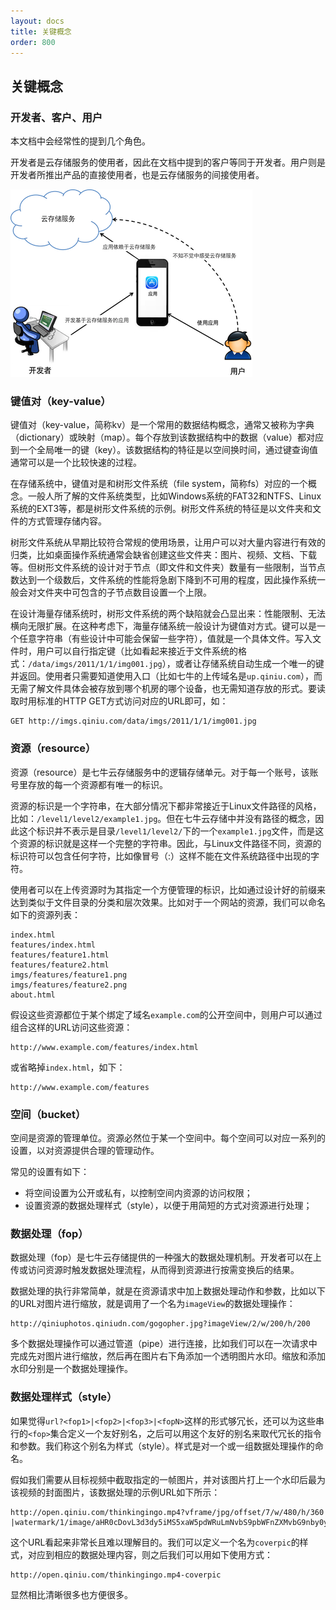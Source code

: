 ```yaml
---
layout: docs
title: 关键概念
order: 800
---
```

<a name="concepts"></a>
## 关键概念

<a name="user"></a>
### 开发者、客户、用户

本文档中会经常性的提到几个角色。

开发者是云存储服务的使用者，因此在文档中提到的客户等同于开发者。用户则是开发者所推出产品的直接使用者，也是云存储服务的间接使用者。

![用户场景](img/usecase.png "用户场景")

<a name="key-value"></a>
### 键值对（key-value）

键值对（key-value，简称kv）是一个常用的数据结构概念，通常又被称为字典（dictionary）或映射（map）。每个存放到该数据结构中的数据（value）都对应到一个全局唯一的键（key）。该数据结构的特征是以空间换时间，通过键查询值通常可以是一个比较快速的过程。

在存储系统中，键值对是和树形文件系统（file system，简称fs）对应的一个概念。一般人所了解的文件系统类型，比如Windows系统的FAT32和NTFS、Linux系统的EXT3等，都是树形文件系统的示例。树形文件系统的特征是以文件夹和文件的方式管理存储内容。

树形文件系统从早期比较符合常规的使用场景，让用户可以对大量内容进行有效的归类，比如桌面操作系统通常会缺省创建这些文件夹：图片、视频、文档、下载等。但树形文件系统的设计对于节点（即文件和文件夹）数量有一些限制，当节点数达到一个级数后，文件系统的性能将急剧下降到不可用的程度，因此操作系统一般会对文件夹中可包含的子节点数目设置一个上限。

在设计海量存储系统时，树形文件系统的两个缺陷就会凸显出来：性能限制、无法横向无限扩展。在这种考虑下，海量存储系统一般设计为键值对方式。键可以是一个任意字符串（有些设计中可能会保留一些字符），值就是一个具体文件。写入文件时，用户可以自行指定键（比如看起来接近于文件系统的格式：`/data/imgs/2011/1/1/img001.jpg`），或者让存储系统自动生成一个唯一的键并返回。使用者只需要知道使用入口（比如七牛的上传域名是`up.qiniu.com`），而无需了解文件具体会被存放到哪个机房的哪个设备，也无需知道存放的形式。要读取时用标准的HTTP GET方式访问对应的URL即可，如：

```
GET http://imgs.qiniu.com/data/imgs/2011/1/1/img001.jpg
```

<a name="resource"></a>
### 资源（resource）

资源（resource）是七牛云存储服务中的逻辑存储单元。对于每一个账号，该账号里存放的每一个资源都有唯一的标识。

资源的标识是一个字符串，在大部分情况下都非常接近于Linux文件路径的风格，比如：`/level1/level2/example1.jpg`。但在七牛云存储中并没有路径的概念，因此这个标识并不表示是目录`/level1/level2/`下的一个`example1.jpg`文件，而是这个资源的标识就是这样一个完整的字符串。因此，与Linux文件路径不同，资源的标识符可以包含任何字符，比如像冒号（:）这样不能在文件系统路径中出现的字符。

使用者可以在上传资源时为其指定一个方便管理的标识，比如通过设计好的前缀来达到类似于文件目录的分类和层次效果。比如对于一个网站的资源，我们可以命名如下的资源列表：

```
index.html
features/index.html
features/feature1.html
features/feature2.html
imgs/features/feature1.png
imgs/features/feature2.png
about.html
```

假设这些资源都位于某个绑定了域名`example.com`的公开空间中，则用户可以通过组合这样的URL访问这些资源：

```
http://www.example.com/features/index.html
``` 

或省略掉`index.html`，如下：

```
http://www.example.com/features
```

<a name="bucket"></a>
### 空间（bucket）

空间是资源的管理单位。资源必然位于某一个空间中。每个空间可以对应一系列的设置，以对资源提供合理的管理动作。

常见的设置有如下：

* 将空间设置为公开或私有，以控制空间内资源的访问权限；
* 设置资源的数据处理样式（style），以便于用简短的方式对资源进行处理；

<a name="fop"></a>
### 数据处理（fop）

数据处理（fop）是七牛云存储提供的一种强大的数据处理机制。开发者可以在上传或访问资源时触发数据处理流程，从而得到资源进行按需变换后的结果。

数据处理的执行非常简单，就是在资源请求中加上数据处理动作和参数，比如以下的URL对图片进行缩放，就是调用了一个名为`imageView`的数据处理操作：

```
http://qiniuphotos.qiniudn.com/gogopher.jpg?imageView/2/w/200/h/200
```

多个数据处理操作可以通过管道（pipe）进行连接，比如我们可以在一次请求中完成先对图片进行缩放，然后再在图片右下角添加一个透明图片水印。缩放和添加水印分别是一个数据处理操作。

<a name="style"></a>
### 数据处理样式（style）

如果觉得`url?<fop1>|<fop2>|<fop3>|<fopN>`这样的形式够冗长，还可以为这些串行的`<fop>`集合定义一个友好别名，之后可以用这个友好的别名来取代冗长的指令和参数。我们称这个别名为样式（style）。样式是对一个或一组数据处理操作的命名。

假如我们需要从目标视频中截取指定的一帧图片，并对该图片打上一个水印后最为该视频的封面图片，该数据处理的示例URL如下所示：

```
http://open.qiniu.com/thinkingingo.mp4?vframe/jpg/offset/7/w/480/h/360
|watermark/1/image/aHR0cDovL3d3dy5iMS5xaW5pdWRuLmNvbS9pbWFnZXMvbG9nby0yLnBuZw==
```

这个URL看起来非常长且难以理解目的。我们可以定义一个名为`coverpic`的样式，对应到相应的数据处理内容，则之后我们可以用如下使用方式：

```
http://open.qiniu.com/thinkingingo.mp4-coverpic
```

显然相比清晰很多也方便很多。